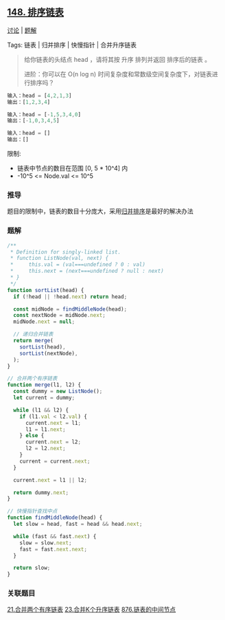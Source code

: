 ## [148. 排序链表](https://leetcode-cn.com/problems/sort-list/)

[讨论](https://leetcode-cn.com/problems/sort-list/comments/) | [题解](https://leetcode-cn.com/problems/sort-list/solution/)

Tags: 链表 | 归并排序 | 快慢指针 | 合并升序链表

> 给你链表的头结点 head ，请将其按 升序 排列并返回 排序后的链表 。
>
> 进阶：你可以在 O(n log n) 时间复杂度和常数级空间复杂度下，对链表进行排序吗？

```js
输入：head = [4,2,1,3]
输出：[1,2,3,4]

输入：head = [-1,5,3,4,0]
输出：[-1,0,3,4,5]

输入：head = []
输出：[]
```

限制:
- 链表中节点的数目在范围 [0, 5 * 10^4] 内
- -10^5 <= Node.val <= 10^5

### 推导
题目的限制中，链表的数目十分庞大，采用[归并排序](../algorithm/排序/归并排序.md)是最好的解决办法

### 题解
```js
/**
 * Definition for singly-linked list.
 * function ListNode(val, next) {
 *     this.val = (val===undefined ? 0 : val)
 *     this.next = (next===undefined ? null : next)
 * }
 */
function sortList(head) {
  if (!head || !head.next) return head;

  const midNode = findMiddleNode(head);
  const nextNode = midNode.next;
  midNode.next = null;

  // 递归合并链表
  return merge(
    sortList(head),
    sortList(nextNode),
  );
}

// 合并两个有序链表
function merge(l1, l2) {
  const dummy = new ListNode();
  let current = dummy;

  while (l1 && l2) {
    if (l1.val < l2.val) {
      current.next = l1;
      l1 = l1.next;
    } else {
      current.next = l2;
      l2 = l2.next;
    }
    current = current.next;
  }

  current.next = l1 || l2;

  return dummy.next;
}

// 快慢指针查找中点
function findMiddleNode(head) {
  let slow = head, fast = head && head.next;

  while (fast && fast.next) {
    slow = slow.next;
    fast = fast.next.next;
  }

  return slow;
}
```

### 关联题目
[21.合并两个有序链表](./21.合并两个有序链表.md)
[23.合并K个升序链表](./23.合并K个升序链表.md)
[876.链表的中间节点](./876.链表的中间节点.md)